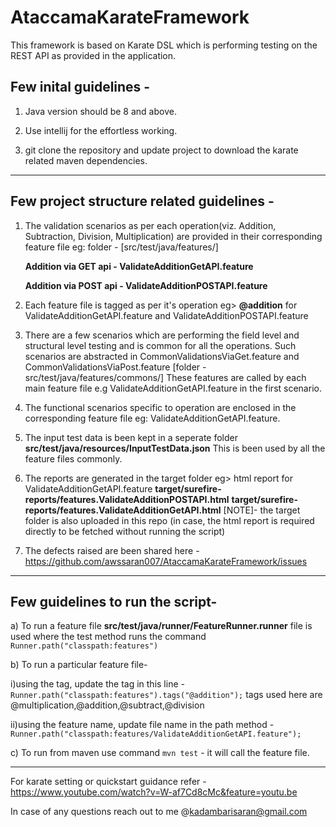 # AtaccamaKarateFramework
This framework is based on Karate DSL which is performing testing on the REST API as provided in the application.

## Few inital guidelines -

1. Java version should be 8 and above.

2. Use intellij for the effortless working.

3. git clone the repository and update project to download the karate related maven dependencies. 	

---
## Few project structure related guidelines -


1. The validation scenarios as per each operation(viz. Addition, Subtraction, Division, Multiplication) are provided in their corresponding feature file eg:
   folder - [src/test/java/features/]
   
	**Addition via GET api - ValidateAdditionGetAPI.feature**
    
   	**Addition via POST api - ValidateAdditionPOSTAPI.feature**
    
2. Each feature file is tagged as per it's operation eg> **@addition** for  ValidateAdditionGetAPI.feature and ValidateAdditionPOSTAPI.feature 

3. There are a few scenarios which are performing the field level and structural level testing and is common for all the operations. Such scenarios are abstracted 
   in CommonValidationsViaGet.feature and CommonValidationsViaPost.feature [folder - src/test/java/features/commons/]
   These features are called by each main feature file e.g ValidateAdditionGetAPI.feature in the first scenario. 
   
4. The functional scenarios specific to operation are enclosed in the corresponding feature file eg: ValidateAdditionGetAPI.feature.    

5. The input test data is been kept in a seperate folder **src/test/java/resources/InputTestData.json** This is been used by all the feature files commonly.

6. The reports are generated in the target folder eg> html report for ValidateAdditionGetAPI.feature 
**target/surefire-reports/features.ValidateAdditionPOSTAPI.html**
**target/surefire-reports/features.ValidateAdditionGetAPI.html**
[NOTE]- the target folder is also uploaded in this repo (in case, the html report is required directly to be fetched without running the script)

7. The defects raised are been shared here - https://github.com/awssaran007/AtaccamaKarateFramework/issues

---
## Few guidelines to run the script-

a) To run a feature file **src/test/java/runner/FeatureRunner.runner** file is used where the test method runs the command `Runner.path("classpath:features")`
  
b) To run a particular feature file-
  
   i)using the tag, update the tag in this line -  ` Runner.path("classpath:features").tags("@addition"); `
     tags used here are @multiplication,@addition,@subtract,@division
    
   ii)using the feature name, update file name in the path method - ` Runner.path("classpath:features/ValidateAdditionGetAPI.feature"); `


c) To run from maven use command `mvn test` - it will call the feature file.

---
For karate setting or quickstart guidance refer - https://www.youtube.com/watch?v=W-af7Cd8cMc&feature=youtu.be

In case of any questions reach out to me @kadambarisaran@gmail.com

